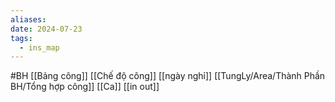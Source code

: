 ```yaml
---
aliases: 
date: 2024-07-23
tags:
  - ins_map
---
```


#BH
[[Bảng công]]
[[Chế độ công]]
[[ngày nghỉ]]
[[TungLy/Area/Thành Phần BH/Tổng hợp công]]
	[[Ca]]
	[[in out]]
